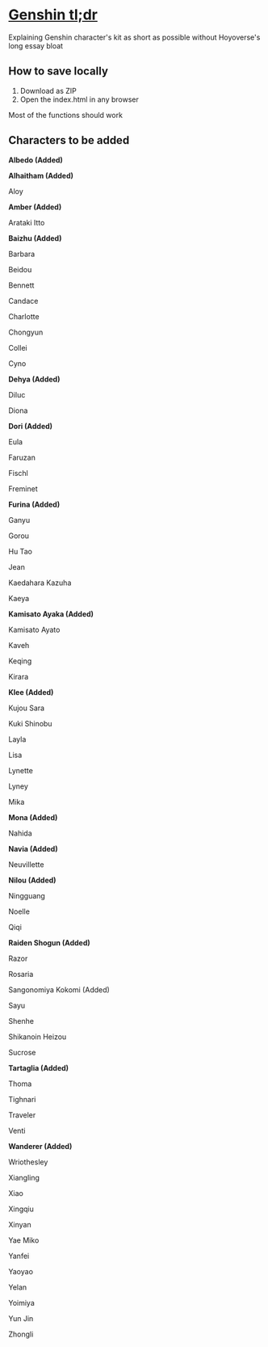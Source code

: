 # [Genshin tl;dr](https://notgumballer91.github.io/)
Explaining Genshin character's kit as short as possible without Hoyoverse's long essay bloat

## How to save locally
1. Download as ZIP
2. Open the index.html in any browser

Most of the functions should work

## Characters to be added

**Albedo (Added)**

**Alhaitham (Added)**

Aloy

**Amber (Added)**

Arataki Itto

**Baizhu (Added)**

Barbara

Beidou

Bennett

Candace

Charlotte

Chongyun

Collei

Cyno

**Dehya (Added)**

Diluc

Diona

**Dori (Added)**

Eula

Faruzan

Fischl

Freminet

**Furina (Added)**

Ganyu

Gorou

Hu Tao

Jean

Kaedahara Kazuha

Kaeya

**Kamisato Ayaka (Added)**

Kamisato Ayato

Kaveh

Keqing

Kirara

**Klee (Added)**

Kujou Sara

Kuki Shinobu

Layla

Lisa

Lynette

Lyney

Mika

**Mona (Added)**

Nahida

**Navia (Added)**

Neuvillette

**Nilou (Added)**

Ningguang

Noelle

Qiqi

**Raiden Shogun (Added)**

Razor

Rosaria

Sangonomiya Kokomi (Added)

Sayu

Shenhe

Shikanoin Heizou

Sucrose

**Tartaglia (Added)**

Thoma

Tighnari

Traveler

Venti

**Wanderer (Added)**

Wriothesley

Xiangling

Xiao

Xingqiu

Xinyan

Yae Miko

Yanfei

Yaoyao

Yelan

Yoimiya

Yun Jin

Zhongli